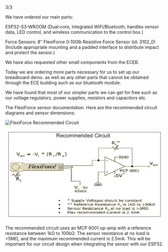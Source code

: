 3/3

We have ordered our main parts:

ESP32-S3-WROOM
(Dual‑core, integrated WiFi/Bluetooth; handles sensor data, LED control, and wireless communication to the control box.)

Force Sensors:
8″ FlexiForce 0‑100lb Resistive Force Sensor (id: 3102_0)
(Include appropriate mounting and a padded interface to distribute impact and protect the sensor.)

We have also requested other small components from the ECEB. 

Today we are ordering more parts necessary for us to set up our breadboard demo. as well as any other parts that cannot be obtained through the ECE building such as our bluetooth module. 

We have found that most of our simpler parts we can get for free such as our voltage regulators, power supplies, resistors and capacitors etc. 


The FlexiForce sensor documentation. Here are the recommended circuit diagrams and sensor dimensions:

![FlexiForce Recommended Circuit](../../Screenshot%202025-03-04%20at%204.13.30%20PM.png)

![FlexiForce Sensor Dimensions](../../Screenshot_2025-03-04_at_4.13.51_PM.png)

The recommended circuit uses an MCP 6001 op-amp with a reference resistance between 1kΩ to 100kΩ. The sensor resistance at no load is >5MΩ, and the maximum recommended current is 2.5mA. This will be important for our circuit design when integrating the sensor with our ESP32.

